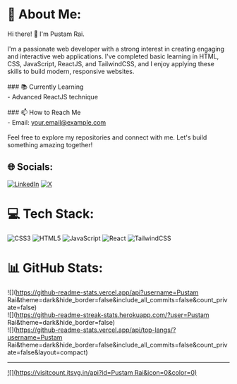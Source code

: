 # 💫 About Me:
Hi there! 👋 I'm Pustam Rai.<br><br>I'm a passionate web developer with a strong interest in creating engaging and interactive web applications. I've completed basic learning in HTML, CSS, JavaScript, ReactJS, and TailwindCSS, and I enjoy applying these skills to build modern, responsive websites.<br><br>### 📚 Currently Learning<br>- Advanced ReactJS technique<br><br>### 📫 How to Reach Me<br>- Email: your.email@example.com<br><br>Feel free to explore my repositories and connect with me. Let's build something amazing together!


## 🌐 Socials:
[![LinkedIn](https://img.shields.io/badge/LinkedIn-%230077B5.svg?logo=linkedin&logoColor=white)](https://linkedin.com/in/https://www.linkedin.com/in/pustamrai/) [![X](https://img.shields.io/badge/X-black.svg?logo=X&logoColor=white)](https://x.com/https://x.com/RaiPustam) 

# 💻 Tech Stack:
![CSS3](https://img.shields.io/badge/css3-%231572B6.svg?style=flat&logo=css3&logoColor=white) ![HTML5](https://img.shields.io/badge/html5-%23E34F26.svg?style=flat&logo=html5&logoColor=white) ![JavaScript](https://img.shields.io/badge/javascript-%23323330.svg?style=flat&logo=javascript&logoColor=%23F7DF1E) ![React](https://img.shields.io/badge/react-%2320232a.svg?style=flat&logo=react&logoColor=%2361DAFB) ![TailwindCSS](https://img.shields.io/badge/tailwindcss-%2338B2AC.svg?style=flat&logo=tailwind-css&logoColor=white)
# 📊 GitHub Stats:
![](https://github-readme-stats.vercel.app/api?username=Pustam Rai&theme=dark&hide_border=false&include_all_commits=false&count_private=false)<br/>
![](https://github-readme-streak-stats.herokuapp.com/?user=Pustam Rai&theme=dark&hide_border=false)<br/>
![](https://github-readme-stats.vercel.app/api/top-langs/?username=Pustam Rai&theme=dark&hide_border=false&include_all_commits=false&count_private=false&layout=compact)

---
[![](https://visitcount.itsvg.in/api?id=Pustam Rai&icon=0&color=0)](https://visitcount.itsvg.in)

<!-- Proudly created with GPRM ( https://gprm.itsvg.in ) -->
